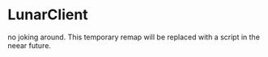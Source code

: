 # LunarClient
no joking around.
This temporary remap will be replaced with a script in the neear future.
